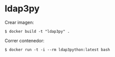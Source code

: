 # ldap3py

Crear imagen:

~~~
$ docker build -t "ldap3py" .
~~~

Correr contenedor:

~~~
$ docker run -t -i --rm ldap3python:latest bash
~~~

